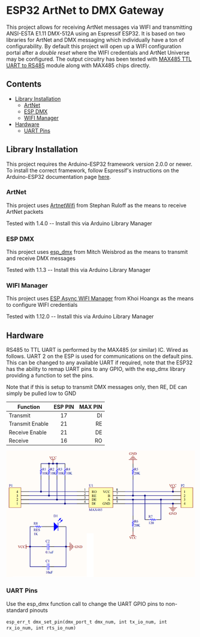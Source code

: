 # ESP32 ArtNet to DMX Gateway

This project allows for receiving ArtNet messages via WIFI and transmitting ANSI-ESTA E1.11 DMX-512A using an Espressif ESP32. It is based on two libraries for ArtNet and DMX messaging which individually have a ton of configurability. By default this project will open up a WIFI configuration portal after a _double reset_ where the WIFI credentials and ArtNet Universe may be configured. The output circuitry has been texted with [MAX485 TTL UART to RS485](https://core-electronics.com.au/ttl-uart-to-rs485-converter-module.html) module along with MAX485 chips directly. 


## Contents

- [Library Installation](#library-installation)
  - [ArtNet](#artnet)
  - [ESP DMX](#esp-dmx)
  - [WIFI Manager](#wifi-manager)
- [Hardware](#hardware)
  - [UART Pins](#uart-pins)

## Library Installation

This project requires the Arduino-ESP32 framework version 2.0.0 or newer. To install the correct framework, follow Espressif's instructions on the Arduino-ESP32 documentation page [here](https://docs.espressif.com/projects/arduino-esp32/en/latest/installing.html).

### ArtNet

This project uses [ArtnetWifi](https://github.com/rstephan/ArtnetWifi) from Stephan Ruloff as the means to receive ArtNet packets

Tested with 1.4.0 -- Install this via Arduino Library Manager


### ESP DMX

This project uses [esp_dmx](https://github.com/someweisguy/esp_dmx) from Mitch Weisbrod as the means to transmit and receive DMX messages

Tested with 1.1.3 -- Install this via Arduino Library Manager


### WIFI Manager

This project uses [ESP Async WIFI Manager](https://github.com/khoih-prog/ESPAsync_WiFiManager) from Khoi Hoangx as the means to configure WIFI credentials

Tested with 1.12.0 -- Install this via Arduino Library Manager

## Hardware

RS485 to TTL UART is performed by the MAX485 (or similar) IC. Wired as follows. UART 2 on the ESP is used for communications on the default pins. This can be changed to any available UART if required, note that the ESP32 has the ability to remap UART pins to any GPIO, with the esp_dmx library providing a function to set the pins. 

Note that if this is setup to transmit DMX messages only, then RE, DE can simply be pulled low to GND

| Function			| ESP PIN       | MAX PIN 	|
| ----------------- |:-------------:| ---------:|
| Transmit			| 17			| DI 		|
| Transmit Enable	| 21			| RE 		|
| Receive Enable	| 21			| DE 		|
| Receive			| 16			| RO 		|

![Schematic](MAX485_Schematic.png "MAX485")

### UART Pins

Use the esp_dmx function call to change the UART GPIO pins to non-standard pinouts

```
esp_err_t dmx_set_pin(dmx_port_t dmx_num, int tx_io_num, int rx_io_num, int rts_io_num)
```



